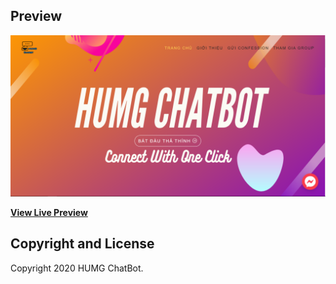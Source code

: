 ## Preview

[![New Age Preview](./img/screen_shot.png)](https://humgchatbot.netlify.app/)

**[View Live Preview](https://humgchatbot.netlify.app/)**

## Copyright and License

Copyright 2020 HUMG ChatBot.
